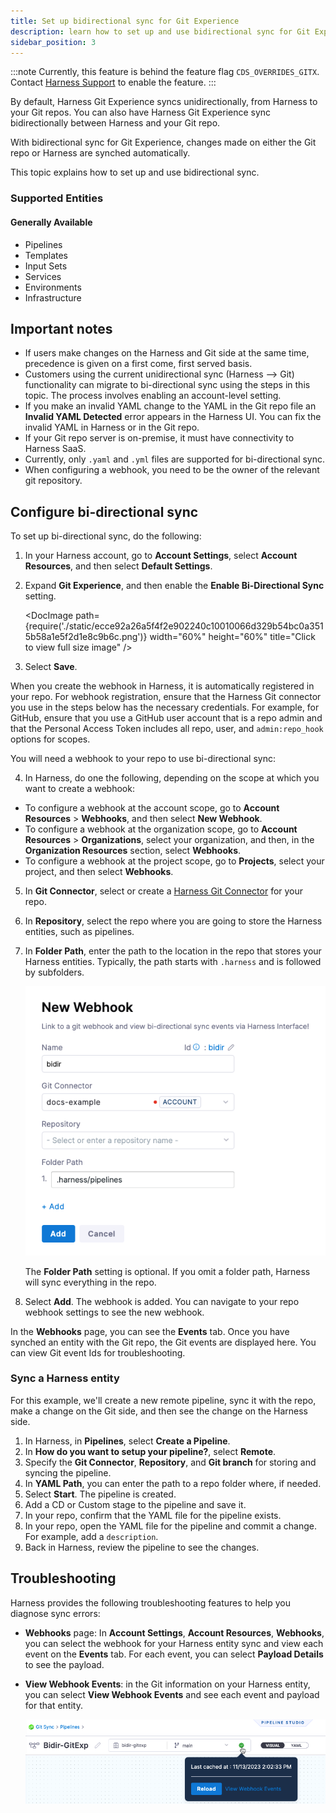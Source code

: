 ```yaml
---
title: Set up bidirectional sync for Git Experience
description: learn how to set up and use bidirectional sync for Git Experience.
sidebar_position: 3
---
```


:::note
Currently, this feature is behind the feature flag `CDS_OVERRIDES_GITX`. Contact [Harness Support](mailto:support@harness.io) to enable the feature.
:::

By default, Harness Git Experience syncs unidirectionally, from Harness to your Git repos. You can also have Harness Git Experience sync bidirectionally between Harness and your Git repo.

With bidirectional sync for Git Experience, changes made on either the Git repo or Harness are synched automatically.

This topic explains how to set up and use bidirectional sync.

### Supported Entities

#### Generally Available
- Pipelines
- Templates
- Input Sets
- Services
- Environments
- Infrastructure

## Important notes

- If users make changes on the Harness and Git side at the same time, precedence is given on a first come, first served basis.
- Customers using the current unidirectional sync (Harness --> Git) functionality can migrate to bi-directional sync using the steps in this topic. The process involves enabling an account-level setting. 
- If you make an invalid YAML change to the YAML in the Git repo file an **Invalid YAML Detected** error appears in the Harness UI. You can fix the invalid YAML in Harness or in the Git repo.
- If your Git repo server is on-premise, it must have connectivity to Harness SaaS. 
- Currently, only `.yaml` and `.yml` files are supported for bi-directional sync.
- When configuring a webhook, you need to be the owner of the relevant git repository.


## Configure bi-directional sync

To set up bi-directional sync, do the following:

1. In your Harness account, go to **Account Settings**, select **Account Resources**, and then select **Default Settings**.
2. Expand **Git Experience**, and then enable the **Enable Bi-Directional Sync** setting.
   
   <DocImage path={require('./static/ecce92a26a5f4f2e902240c10010066d329b54bc0a3515b58a1e5f2d1e8c9b6c.png')} width="60%" height="60%" title="Click to view full size image" />  
3. Select **Save**.

When you create the webhook in Harness, it is automatically registered in your repo. For webhook registration, ensure that the Harness Git connector you use in the steps below has the necessary credentials. For example, for GitHub, ensure that you use a GitHub user account that is a repo admin and that the Personal Access Token includes all repo, user, and `admin:repo_hook` options for scopes.

You will need a webhook to your repo to use bi-directional sync:

4. In Harness, do one the following, depending on the scope at which you want to create a webhook: 

  - To configure a webhook at the account scope, go to **Account Resources** > **Webhooks**, and then select **New Webhook**.
  - To configure a webhook at the organization scope, go to **Account Resources** > **Organizations**, select your organization, and then, in the **Organization Resources** section, select **Webhooks**.
  - To configure a webhook at the project scope, go to **Projects**, select your project, and then select **Webhooks**.

5. In **Git Connector**, select or create a [Harness Git Connector](/docs/platform/connectors/code-repositories/ref-source-repo-provider/git-hub-connector-settings-reference) for your repo.
6. In **Repository**, select the repo where you are going to store the Harness entities, such as pipelines.
7. In **Folder Path**, enter the path to the location in the repo that stores your Harness entities. Typically, the path starts with `.harness` and is followed by subfolders.
   
   ![picture 1](static/794c4a80c5fb3a9d9c3e290781ce64fa99bd788ea8106f786d1d75776dae164a.png)  

   The **Folder Path** setting is optional. If you omit a folder path, Harness will sync everything in the repo.

8. Select **Add**. The webhook is added. You can navigate to your repo webhook settings to see the new webhook.

In the **Webhooks** page, you can see the **Events** tab. Once you have synched an entity with the Git repo, the Git events are displayed here. You can view Git event Ids for troubleshooting.

### Sync a Harness entity

For this example, we'll create a new remote pipeline, sync it with the repo, make a change on the Git side, and then see the change on the Harness side.

1. In Harness, in **Pipelines**, select **Create a Pipeline**.
2. In **How do you want to setup your pipeline?**, select **Remote**.
3. Specify the **Git Connector**, **Repository**, and **Git branch** for storing and syncing the pipeline.
4. In **YAML Path**, you can enter the path to a repo folder where, if needed.
5. Select **Start**. The pipeline is created.
6. Add a CD or Custom stage to the pipeline and save it.
7. In your repo, confirm that the YAML file for the pipeline exists.
8. In your repo, open the YAML file for the pipeline and commit a change. For example, add a `description`.
9. Back in Harness, review the pipeline to see the changes.


## Troubleshooting

Harness provides the following troubleshooting features to help you diagnose sync errors:

- **Webhooks** page: In **Account Settings**, **Account Resources**, **Webhooks**, you can select the webhook for your Harness entity sync and view each event on the **Events** tab. For each event, you can select **Payload Details** to see the payload.
- **View Webhook Events**: in the Git information on your Harness entity, you can select **View Webhook Events** and see each event and payload for that entity.
  
  ![picture 2](static/73011f2a1eb78aaef5b0cbe0fc162bdaf451ef49b934020e7e97c3bb4cb0075d.png)  



